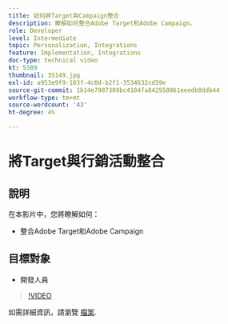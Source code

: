 ```yaml
---
title: 如何將Target與Campaign整合
description: 瞭解如何整合Adobe Target和Adobe Campaign。
role: Developer
level: Intermediate
topic: Personalization, Integrations
feature: Implementation, Integrations
doc-type: technical video
kt: 5389
thumbnail: 35149.jpg
exl-id: a953e9f9-103f-4c0d-b2f1-3534632cd59e
source-git-commit: 1b14e7987309bc4104fa842558861eeedb0ddb44
workflow-type: tm+mt
source-wordcount: '43'
ht-degree: 4%

---
```


# 將Target與行銷活動整合

## 說明

在本影片中，您將瞭解如何：

* 整合Adobe Target和Adobe Campaign

## 目標對象

* 開發人員

>[!VIDEO](https://video.tv.adobe.com/v/35149/?quality=12)

如需詳細資訊，請瀏覽 [檔案](https://experienceleague.adobe.com/docs/target/using/integrate/campaign-and-target.html?lang=en).
